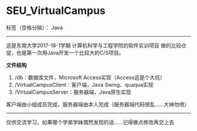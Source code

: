 ﻿# SEU_VirtualCampus

标签（空格分隔）： Java

---

这是东南大学2017-18-1学期 计算机科学与工程学院的软件实训项目
做的比较仓促，也是第一次用Java开发一个比较大的C/S项目。

**文件结构**
1. /db：数据库文件，Microsoft Access实现（Access这是个大坑）
2. /VirtualCampusClient：客户端，Java Swing、quaqua实现
3. /VirtualCampusServer：服务器端，Java原生实现

客户端由小组成员完成，服务器端由本人完成（服务器端代码很乱……大神勿喷）


----------

仅供交流学习，如果哪个学弟学妹偶然发现的话……记得做点修改再交上去